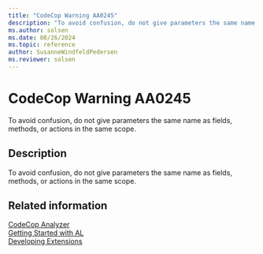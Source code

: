 ```yaml
---
title: "CodeCop Warning AA0245"
description: "To avoid confusion, do not give parameters the same name as fields, methods, or actions in the same scope."
ms.author: solsen
ms.date: 08/26/2024
ms.topic: reference
author: SusanneWindfeldPedersen
ms.reviewer: solsen
---
```

[//]: # (START>DO_NOT_EDIT)
[//]: # (IMPORTANT:Do not edit any of the content between here and the END>DO_NOT_EDIT.)
[//]: # (Any modifications should be made in the .xml files in the ModernDev repo.)
# CodeCop Warning AA0245
To avoid confusion, do not give parameters the same name as fields, methods, or actions in the same scope.

## Description
To avoid confusion, do not give parameters the same name as fields, methods, or actions in the same scope.

[//]: # (IMPORTANT: END>DO_NOT_EDIT)
## Related information  
[CodeCop Analyzer](codecop.md)  
[Getting Started with AL](../devenv-get-started.md)  
[Developing Extensions](../devenv-dev-overview.md)  